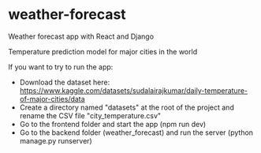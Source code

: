 # weather-forecast
Weather forecast app with React and Django

Temperature prediction model for major cities in the world

If you want to try to run the app:
  - Download the dataset here: https://www.kaggle.com/datasets/sudalairajkumar/daily-temperature-of-major-cities/data
  - Create a directory named "datasets" at the root of the project and rename the CSV file "city_temperature.csv"
  - Go to the frontend folder and start the app (npm run dev)
  - Go to the backend folder (weather_forecast) and run the server (python manage.py runserver)

